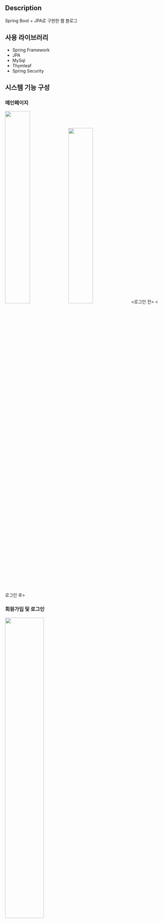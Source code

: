 ## Description
Spring Boot + JPA로 구현한 웹 블로그

## 사용 라이브러리
- Spring Framework
- JPA
- MySql
- Thymleaf
- Spring Security

## 시스템 기능 구성

### 메인페이지


<img src = "https://user-images.githubusercontent.com/68144687/170066870-2ed472fb-2120-474f-b546-48400034f852.png" width="40%" height="40%">  <img src = "https://user-images.githubusercontent.com/68144687/170068204-9ca9bcac-4690-45e6-bbc1-ec56b9304512.png" width="40%" height="38.2%">
<로그인 전>             <로그인 후>

### 회원가입 및 로그인 
<img src = "https://user-images.githubusercontent.com/68144687/170065848-c09e0c09-6f49-4deb-a37c-4ad1f50a218f.png" width="50%" height="50%">  <img src = "https://user-images.githubusercontent.com/68144687/170066519-db329a20-1370-4f98-9154-ed5b09eee5c5.png" width="50%" height="50%">  <img src = "https://user-images.githubusercontent.com/68144687/170067882-383faf0d-c57f-44ee-8f09-40657973afbe.png" width="50%" height="50%">
- 이름, 아이디, 비밀번호는 필수 입력이며, 아이디 또한 중복되면 안된다. 
- 비밀번호는 8~16자 영문 대 소문자, 숫자, 특수문자를 사용해야한다.

